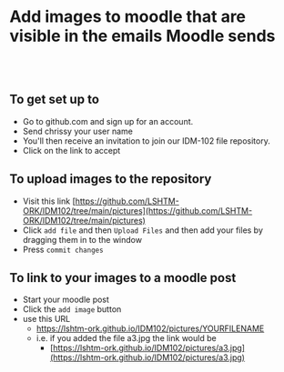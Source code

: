 # Add images to moodle that are visible in the emails Moodle sends

<Br>
<Br>

## To get set up to 

* Go to github.com and sign up for an account.
* Send chrissy your user name
* You'll then receive an invitation to join our IDM-102 file repository.
* Click on the link to accept

## To upload images to the repository
* Visit this link [https://github.com/LSHTM-ORK/IDM102/tree/main/pictures](https://github.com/LSHTM-ORK/IDM102/tree/main/pictures)
* Click `add file` and then `Upload Files` and then add your files by dragging them in to the window
* Press `commit changes`



## To link to your images to a moodle post

*  Start your moodle post
*  Click the `add image` button
*  use this URL
	* https://lshtm-ork.github.io/IDM102/pictures/YOURFILENAME
	* i.e. if you added the file a3.jpg the link would be 
		* [https://lshtm-ork.github.io/IDM102/pictures/a3.jpg](https://lshtm-ork.github.io/IDM102/pictures/a3.jpg)
